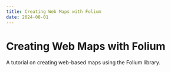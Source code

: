 ```yaml
---
title: Creating Web Maps with Folium
date: 2024-08-01
---
```


# Creating Web Maps with Folium

A tutorial on creating web-based maps using the Folium library.

